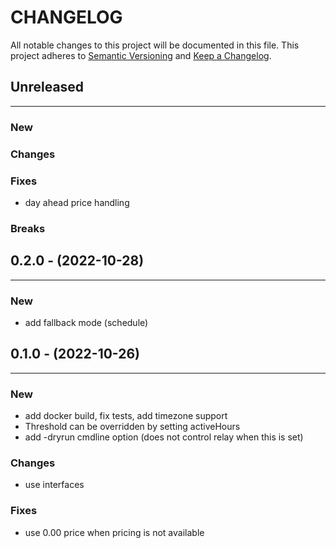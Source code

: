 # CHANGELOG

All notable changes to this project will be documented in this file.
This project adheres to [Semantic Versioning](http://semver.org/) and [Keep a Changelog](http://keepachangelog.com/).



## Unreleased
---

### New

### Changes

### Fixes
* day ahead price handling

### Breaks


## 0.2.0 - (2022-10-28)
---

### New
* add fallback mode (schedule)


## 0.1.0 - (2022-10-26)
---

### New
* add docker build, fix tests, add timezone support
* Threshold can be overridden by setting activeHours
* add -dryrun cmdline option (does not control relay when this is set)

### Changes
* use interfaces

### Fixes
* use 0.00 price when pricing is not available


